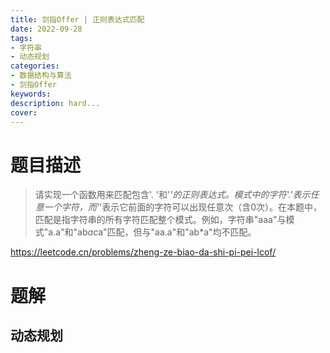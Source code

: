```yaml
---
title: 剑指Offer | 正则表达式匹配
date: 2022-09-28
tags:
- 字符串
- 动态规划
categories:
- 数据结构与算法
- 剑指Offer
keywords:
description: hard...
cover: 
---
```


# 题目描述
> 请实现一个函数用来匹配包含'. '和'*'的正则表达式。模式中的字符'.'表示任意一个字符，而'*'表示它前面的字符可以出现任意次（含0次）。在本题中，匹配是指字符串的所有字符匹配整个模式。例如，字符串"aaa"与模式"a.a"和"ab*ac*a"匹配，但与"aa.a"和"ab*a"均不匹配。

https://leetcode.cn/problems/zheng-ze-biao-da-shi-pi-pei-lcof/

# 题解

## 动态规划